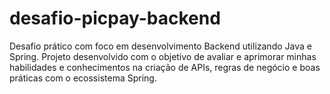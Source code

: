 # desafio-picpay-backend
Desafio prático com foco em desenvolvimento Backend utilizando Java e Spring. Projeto desenvolvido com o objetivo de avaliar e aprimorar minhas habilidades e conhecimentos na criação de APIs, regras de negócio e boas práticas com o ecossistema Spring.
